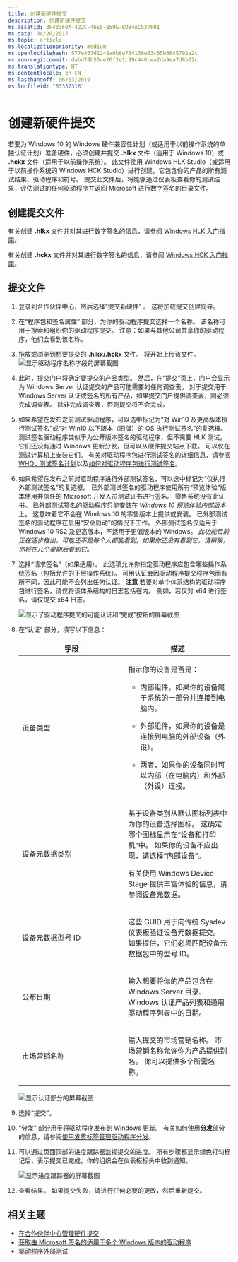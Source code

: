 ```yaml
---
title: 创建新硬件提交
description: 创建新硬件提交
ms.assetid: 3F433F0A-422C-46E5-B59E-8DB4AC537F01
ms.date: 04/20/2017
ms.topic: article
ms.localizationpriority: medium
ms.openlocfilehash: 577e467d1248a0b8e734136e63c65b6645792e2c
ms.sourcegitcommit: dabd74b55ce26f2e1c99c440cea2da9ea7d8b62c
ms.translationtype: HT
ms.contentlocale: zh-CN
ms.lasthandoff: 06/13/2019
ms.locfileid: "63337318"
---
```

# <a name="create-a-new-hardware-submission"></a>创建新硬件提交

若要为 Windows 10 的 Windows 硬件兼容性计划（或适用于以前操作系统的单独认证计划）准备硬件，必须创建并提交 **.hlkx** 文件（适用于 Windows 10）或 **.hckx** 文件（适用于以前操作系统）。 此文件使用 Windows HLK Studio（或适用于以前操作系统的 Windows HCK Studio）进行创建，它包含你的产品的所有测试结果、驱动程序和符号。 提交此文件后，将能够通过仪表板查看你的测试结果，评估测试的任何驱动程序并返回 Microsoft 进行数字签名的目录文件。

## <a name="to-create-a-submission-file"></a>创建提交文件

有关创建 **.hlkx** 文件并对其进行数字签名的信息，请参阅 [Windows HLK 入门指南](https://docs.microsoft.com/windows-hardware/test/hlk/getstarted/windows-hlk-getting-started)。

有关创建 **.hckx** 文件并对其进行数字签名的信息，请参阅 [Windows HCK 入门指南](https://go.microsoft.com/fwlink/p/?LinkId=248436)。

## <a name="to-submit-a-file"></a>提交文件

1. 登录到合作伙伴中心，然后选择“提交新硬件”  。 这将加载提交创建向导。

2. 在“程序包和签名属性”  部分，为你的驱动程序提交选择一个名称。 该名称可用于搜索和组织你的驱动程序提交。 注意：如果与其他公司共享你的驱动程序，他们会看到该名称。

3. 拖放或浏览到想要提交的 **.hlkx/.hckx** 文件。 将开始上传该文件。
   ![显示驱动程序名称字段的屏幕截图](images/drivers-name.png)

4. 此时，提交门户将确定要提交的产品类型。 然后，在“提交”页上，门户会显示为 Windows Server 认证提交的产品可能需要的任何调查表。 对于提交用于 Windows Server 认证或签名的所有产品，如果提交门户提供调查表，则必须完成调查表。 除非完成调查表，否则提交将不会完成。

5. 如果希望在发布之前测试驱动程序，可以选中标记为“对 Win10 及更高版本执行测试签名”或“对 Win10 以下版本（旧版）的 OS 执行测试签名”的复选框。 测试签名驱动程序类似于为公开版本签名的驱动程序，但不需要 HLK 测试。 它们还没有通过 Windows 更新分发，但可以从硬件提交站点下载。 可以仅在测试计算机上安装它们。 有关对驱动程序包进行测试签名的详细信息，请参阅 [WHQL 测试签名计划](https://docs.microsoft.com/windows-hardware/drivers/install/whql-test-signature-program)以及[如何对驱动程序包进行测试签名](https://docs.microsoft.com/windows-hardware/drivers/install/how-to-test-sign-a-driver-package)。

6. 如果希望在发布之前对驱动程序进行外部测试签名，可以选中标记为“仅执行外部测试签名”的复选框。 已外部测试签名的驱动程序使用所有“预览体验”版本使用并信任的 Microsoft 开发人员测试证书进行签名。 零售系统没有此证书。 已外部测试签名的驱动程序只能安装在 *Windows 10 预览体验内部版本*上。 这意味着它不会在 Windows 10 的零售版本上提供或安装。 已外部测试签名的驱动程序在启用“安全启动”的情况下工作。 外部测试签名仅适用于 Windows 10 RS2 及更高版本，不适用于更低版本的 Windows。 _此功能目前正在逐步推出，可能还不是每个人都能看到。如果你还没有看到它，请稍候，你将在几个星期后看到它。_

7. 选择“请求签名”（如果适用）。 此选项允许你指定驱动程序应包含哪些操作系统签名（包括允许的下层操作系统）。 可用认证会因驱动程序提交程序包而有所不同，因此可能不会列出任何认证。 **注意** 若要对单个体系结构的驱动程序包进行签名，请仅将该体系结构的日志包括在内。 例如，若仅对 x64 进行签名，请仅提交 x64 日志。

   ![显示了驱动程序提交的可能认证和“完成”按钮的屏幕截图](images/additionalcertifications.png)

8. 在“认证”  部分，填写以下信息：

   <table>
   <colgroup>
   <col width="50%" />
   <col width="50%" />
   </colgroup>
   <thead>
   <tr class="header">
   <th>字段</th>
   <th>描述</th>
   </tr>
   </thead>
   <tbody>
   <tr class="even">
   <td><p>设备类型</p></td>
   <td><p>指示你的设备是否是：</p>
   <ul>
   <li><p>内部组件，如果你的设备属于系统的一部分并连接到电脑内。</p></li>
   <li><p>外部组件，如果你的设备是连接到电脑的外部设备（外设）。</p></li>
   <li><p>两者，如果你的设备同时可以内部（在电脑内）和外部（外设）连接。</p></li>
   </ul></td>
   </tr>
   <tr class="odd">
   <td><p>设备元数据类别</p></td>
   <td><p>基于设备类别从默认图标列表中为你的设备选择图标。 这确定哪个图标显示在“设备和打印机”中。 如果你的设备不应出现，请选择“内部设备”。</p>
   <p>有关使用 Windows Device Stage 提供丰富体验的信息，请参阅<a href="https://msdn.microsoft.com/library/windows/hardware/br230800.aspx" data-raw-source="[Device Metadata](https://msdn.microsoft.com/library/windows/hardware/br230800.aspx)">设备元数据</a>。</p></td>
   </tr>
   <tr class="even">
   <td><p>设备元数据型号 ID</p></td>
   <td><p>这些 GUID 用于向传统 Sysdev 仪表板验证设备元数据提交。 如果提供，它们必须匹配设备元数据包中的型号 ID。</p></td>
   </tr>
   <tr class="odd">
   <td><p>公布日期</p></td>
   <td><p>输入想要将你的产品包含在 Windows Server 目录、Windows 认证产品列表和通用驱动程序列表中的日期。</p></td>
   </tr>
   <tr class="even">
   <td><p>市场营销名称</p></td>
   <td><p>输入提交的市场营销名称。 市场营销名称允许你为产品提供别名。 你可以提供多个所需名称。</p></td>
   </tr>
   </tbody>
   </table>

   ![显示认证部分的屏幕截图](images/drivers-certification.png)

9. 选择“提交”。 

10. “分发”  部分用于将驱动程序发布到 Windows 更新。 有关如何使用**分发**部分的信息，请参阅[使用发货标签管理驱动程序分发](manage-driver-distribution-by-submission.md)。

11. 可以通过页面顶部的进度跟踪器监视提交的进度。 所有步骤都显示绿色打勾标记后，表示提交已完成，你的组织会在仪表板标头中收到通知。

    ![显示进度跟踪器的屏幕截图](images/drivers-allgreen-new.png)

12. 查看结果。 如果提交失败，请进行任何必要的更改，然后重新提交。

## <a name="related-topics"></a>相关主题

* [在合作伙伴中心管理硬件提交](manage-your-hardware-submissions.md)
* [获取由 Microsoft 签名的适用于多个 Windows 版本的驱动程序](get-drivers-signed-by-microsoft-for-multiple-windows-versions.md)
* [驱动程序外部测试](driver-flighting.md)

